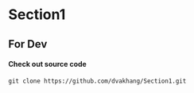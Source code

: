 # Section1

## For Dev

#### Check out source code
`git clone https://github.com/dvakhang/Section1.git`